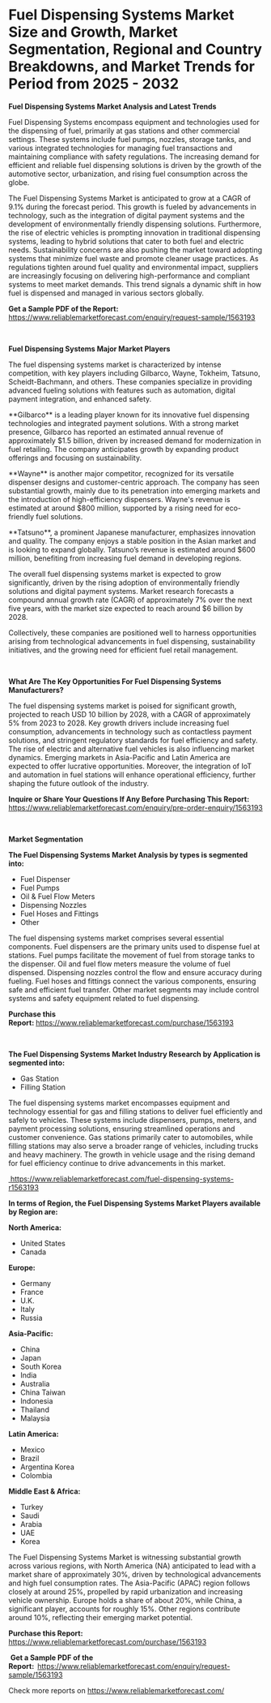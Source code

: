 <p><h1>Fuel Dispensing Systems Market Size and Growth, Market Segmentation, Regional and Country Breakdowns, and Market Trends for Period from 2025 -  2032</h1></p><p><strong>Fuel Dispensing Systems Market Analysis and Latest Trends</strong></p>
<p><p>Fuel Dispensing Systems encompass equipment and technologies used for the dispensing of fuel, primarily at gas stations and other commercial settings. These systems include fuel pumps, nozzles, storage tanks, and various integrated technologies for managing fuel transactions and maintaining compliance with safety regulations. The increasing demand for efficient and reliable fuel dispensing solutions is driven by the growth of the automotive sector, urbanization, and rising fuel consumption across the globe.</p><p>The Fuel Dispensing Systems Market is anticipated to grow at a CAGR of 9.1% during the forecast period. This growth is fueled by advancements in technology, such as the integration of digital payment systems and the development of environmentally friendly dispensing solutions. Furthermore, the rise of electric vehicles is prompting innovation in traditional dispensing systems, leading to hybrid solutions that cater to both fuel and electric needs. Sustainability concerns are also pushing the market toward adopting systems that minimize fuel waste and promote cleaner usage practices. As regulations tighten around fuel quality and environmental impact, suppliers are increasingly focusing on delivering high-performance and compliant systems to meet market demands. This trend signals a dynamic shift in how fuel is dispensed and managed in various sectors globally.</p></p>
<p><strong>Get a Sample PDF of the Report:&nbsp;</strong> <a href="https://www.reliablemarketforecast.com/enquiry/request-sample/1563193?utm_campaign=2248&utm_medium=2&utm_source=Github&utm_content=ia&utm_term=11042025&utm_id=fuel-dispensing-systems">https://www.reliablemarketforecast.com/enquiry/request-sample/1563193</a></p>
<p>&nbsp;</p>
<p><strong>Fuel Dispensing Systems Major Market Players</strong></p>
<p><p>The fuel dispensing systems market is characterized by intense competition, with key players including Gilbarco, Wayne, Tokheim, Tatsuno, Scheidt-Bachmann, and others. These companies specialize in providing advanced fueling solutions with features such as automation, digital payment integration, and enhanced safety.</p><p>**Gilbarco** is a leading player known for its innovative fuel dispensing technologies and integrated payment solutions. With a strong market presence, Gilbarco has reported an estimated annual revenue of approximately $1.5 billion, driven by increased demand for modernization in fuel retailing. The company anticipates growth by expanding product offerings and focusing on sustainability.</p><p>**Wayne** is another major competitor, recognized for its versatile dispenser designs and customer-centric approach. The company has seen substantial growth, mainly due to its penetration into emerging markets and the introduction of high-efficiency dispensers. Wayne's revenue is estimated at around $800 million, supported by a rising need for eco-friendly fuel solutions.</p><p>**Tatsuno**, a prominent Japanese manufacturer, emphasizes innovation and quality. The company enjoys a stable position in the Asian market and is looking to expand globally. Tatsuno’s revenue is estimated around $600 million, benefiting from increasing fuel demand in developing regions.</p><p>The overall fuel dispensing systems market is expected to grow significantly, driven by the rising adoption of environmentally friendly solutions and digital payment systems. Market research forecasts a compound annual growth rate (CAGR) of approximately 7% over the next five years, with the market size expected to reach around $6 billion by 2028.</p><p>Collectively, these companies are positioned well to harness opportunities arising from technological advancements in fuel dispensing, sustainability initiatives, and the growing need for efficient fuel retail management.</p></p>
<p>&nbsp;</p>
<p><strong>What Are The Key Opportunities For Fuel Dispensing Systems Manufacturers?</strong></p>
<p><p>The fuel dispensing systems market is poised for significant growth, projected to reach USD 10 billion by 2028, with a CAGR of approximately 5% from 2023 to 2028. Key growth drivers include increasing fuel consumption, advancements in technology such as contactless payment solutions, and stringent regulatory standards for fuel efficiency and safety. The rise of electric and alternative fuel vehicles is also influencing market dynamics. Emerging markets in Asia-Pacific and Latin America are expected to offer lucrative opportunities. Moreover, the integration of IoT and automation in fuel stations will enhance operational efficiency, further shaping the future outlook of the industry.</p></p>
<p><strong>Inquire or Share Your Questions If Any Before Purchasing This Report:</strong> <a href="https://www.reliablemarketforecast.com/enquiry/pre-order-enquiry/1563193?utm_campaign=2248&utm_medium=2&utm_source=Github&utm_content=ia&utm_term=11042025&utm_id=fuel-dispensing-systems">https://www.reliablemarketforecast.com/enquiry/pre-order-enquiry/1563193</a></p>
<p>&nbsp;</p>
<p><strong>Market Segmentation</strong></p>
<p><strong>The Fuel Dispensing Systems Market Analysis by types is segmented into:</strong></p>
<p><ul><li>Fuel Dispenser</li><li>Fuel Pumps</li><li>Oil & Fuel Flow Meters</li><li>Dispensing Nozzles</li><li>Fuel Hoses and Fittings</li><li>Other</li></ul></p>
<p><p>The fuel dispensing systems market comprises several essential components. Fuel dispensers are the primary units used to dispense fuel at stations. Fuel pumps facilitate the movement of fuel from storage tanks to the dispenser. Oil and fuel flow meters measure the volume of fuel dispensed. Dispensing nozzles control the flow and ensure accuracy during fueling. Fuel hoses and fittings connect the various components, ensuring safe and efficient fuel transfer. Other market segments may include control systems and safety equipment related to fuel dispensing.</p></p>
<p><strong>Purchase this Report:&nbsp;</strong><a href="https://www.reliablemarketforecast.com/purchase/1563193?utm_campaign=2248&utm_medium=2&utm_source=Github&utm_content=ia&utm_term=11042025&utm_id=fuel-dispensing-systems">https://www.reliablemarketforecast.com/purchase/1563193</a></p>
<p>&nbsp;</p>
<p><strong>The Fuel Dispensing Systems Market Industry Research by Application is segmented into:</strong></p>
<p><ul><li>Gas Station</li><li>Filling Station</li></ul></p>
<p><p>The fuel dispensing systems market encompasses equipment and technology essential for gas and filling stations to deliver fuel efficiently and safely to vehicles. These systems include dispensers, pumps, meters, and payment processing solutions, ensuring streamlined operations and customer convenience. Gas stations primarily cater to automobiles, while filling stations may also serve a broader range of vehicles, including trucks and heavy machinery. The growth in vehicle usage and the rising demand for fuel efficiency continue to drive advancements in this market.</p></p>
<p><a href="https://www.reliablemarketforecast.com/fuel-dispensing-systems-r1563193?utm_campaign=2248&utm_medium=2&utm_source=Github&utm_content=ia&utm_term=11042025&utm_id=fuel-dispensing-systems">&nbsp;https://www.reliablemarketforecast.com/fuel-dispensing-systems-r1563193</a></p>
<p><strong>In terms of Region, the Fuel Dispensing Systems Market Players available by Region are:</strong></p>
<p>
    <p> <strong> North America: </strong>
        <ul>
            <li>United States</li>
            <li>Canada</li>
        </ul>
        </p> 
    <p> <strong> Europe: </strong>
        <ul>
            <li>Germany</li>
            <li>France</li>
            <li>U.K.</li>
            <li>Italy</li>
            <li>Russia</li>
        </ul>
        </p> 
    <p> <strong> Asia-Pacific: </strong>
        <ul>
            <li>China</li>
            <li>Japan</li>
            <li>South Korea</li>
            <li>India</li>
            <li>Australia</li>
            <li>China Taiwan</li>
            <li>Indonesia</li>
            <li>Thailand</li>
            <li>Malaysia</li>
        </ul>
        </p> 
    <p> <strong> Latin America: </strong>
        <ul>
            <li>Mexico</li>
            <li>Brazil</li>
            <li>Argentina Korea</li>
            <li>Colombia</li>
        </ul>
        </p> 
    <p> <strong> Middle East & Africa: </strong>
        <ul>
            <li>Turkey</li>
            <li>Saudi</li>
            <li>Arabia</li>
            <li>UAE</li>
            <li>Korea</li>
        </ul>
    </p>
    </p>
<p><p>The Fuel Dispensing Systems Market is witnessing substantial growth across various regions, with North America (NA) anticipated to lead with a market share of approximately 30%, driven by technological advancements and high fuel consumption rates. The Asia-Pacific (APAC) region follows closely at around 25%, propelled by rapid urbanization and increasing vehicle ownership. Europe holds a share of about 20%, while China, a significant player, accounts for roughly 15%. Other regions contribute around 10%, reflecting their emerging market potential.</p></p>
<p><strong>Purchase this Report: </strong><a href="https://www.reliablemarketforecast.com/purchase/1563193?utm_campaign=2248&utm_medium=2&utm_source=Github&utm_content=ia&utm_term=11042025&utm_id=fuel-dispensing-systems">https://www.reliablemarketforecast.com/purchase/1563193</a></p>
<p>&nbsp;<strong>Get a Sample PDF of the Report:&nbsp;&nbsp;</strong><a href="https://www.reliablemarketforecast.com/enquiry/request-sample/1563193?utm_campaign=2248&utm_medium=2&utm_source=Github&utm_content=ia&utm_term=11042025&utm_id=fuel-dispensing-systems">https://www.reliablemarketforecast.com/enquiry/request-sample/1563193</a></p>
<p><strong></strong></p>
<p>Check more reports on <a href="https://www.reliablemarketforecast.com/?utm_campaign=2248&utm_medium=2&utm_source=Github&utm_content=ia&utm_term=11042025&utm_id=fuel-dispensing-systems">https://www.reliablemarketforecast.com/</a></p>
